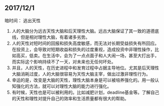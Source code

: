## 2017/12/1
暗时间： 逃出天性

1. 人的大脑分为远古天性大脑和后天理性大脑。远古大脑保证了其一致的道德底线，但是相对理性大脑，有着诸多劣势。
2. 人的天性对短时间的回报和损失高度敏感，而无法对长期受益损失有所回应。在投资上，会导致对短期收益和损失的过度重视，造成投资中非理性操作，比如高买，低卖。在生活中，会为了一点点面子和人大闹一场，甚至大打出手，而实际这个影响持续不了一天，对未来也无任何坏处。  
3. 并且，人的天性，在历史进程中和发育过程中占据主导地位。尤其是后天理性大脑消耗过度，人的大脑很容易为天性大脑主宰，做出过激非理性行为。  
4. 幸运的是，改变是大脑的天性，理性大脑本身是可以被培养强化的。用一般认知强化的方法，就可以对理性大脑的能力进行强化。
5. 有时候，天性也是可以被利用的。比如减肥计划，deadline基金等。了解自己的天性和理性对提升自己的效率和生活质量都有很大的帮助。